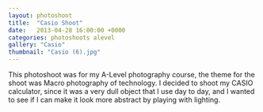 ```yaml
---
layout: photoshoot
title:  "Casio Shoot"
date:   2013-04-28 16:00:00 +0000
categories: photoshoots alevel
gallery: "Casio"
thumbnail: "Casio (6).jpg"
---
```

This photoshoot was for my A-Level photography course, the theme for the shoot was Macro photography of technology. I decided to shoot my CASIO calculator, since it was a very dull object that I use day to day, and I wanted to see if I can make it look more abstract by playing with lighting.
